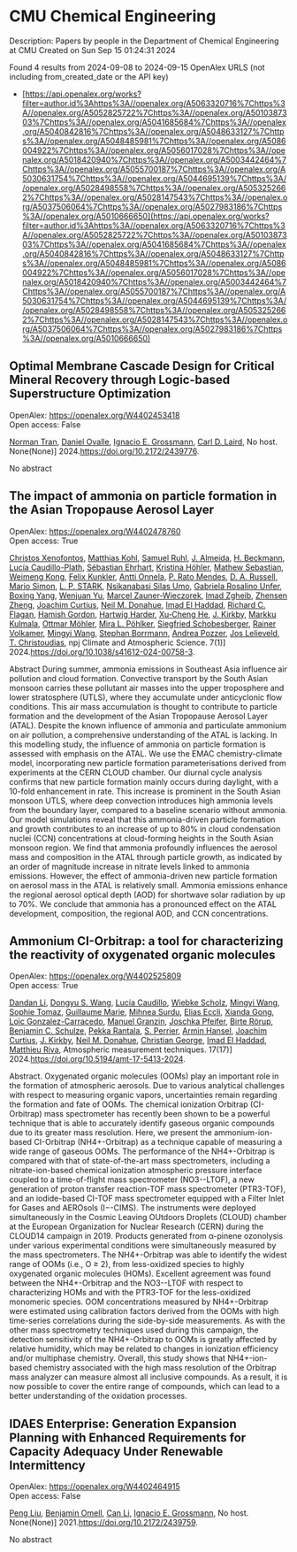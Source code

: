 # CMU Chemical Engineering
Description: Papers by people in the Department of Chemical Engineering at CMU
Created on Sun Sep 15 01:24:31 2024

Found 4 results from 2024-09-08 to 2024-09-15
OpenAlex URLS (not including from_created_date or the API key)
- [https://api.openalex.org/works?filter=author.id%3Ahttps%3A//openalex.org/A5063320716%7Chttps%3A//openalex.org/A5052825722%7Chttps%3A//openalex.org/A5010387303%7Chttps%3A//openalex.org/A5041685684%7Chttps%3A//openalex.org/A5040842816%7Chttps%3A//openalex.org/A5048633127%7Chttps%3A//openalex.org/A5048485981%7Chttps%3A//openalex.org/A5086004922%7Chttps%3A//openalex.org/A5056017028%7Chttps%3A//openalex.org/A5018420940%7Chttps%3A//openalex.org/A5003442464%7Chttps%3A//openalex.org/A5055700187%7Chttps%3A//openalex.org/A5030631754%7Chttps%3A//openalex.org/A5044695139%7Chttps%3A//openalex.org/A5028498558%7Chttps%3A//openalex.org/A5053252662%7Chttps%3A//openalex.org/A5028147543%7Chttps%3A//openalex.org/A5037506064%7Chttps%3A//openalex.org/A5027983186%7Chttps%3A//openalex.org/A5010666650](https://api.openalex.org/works?filter=author.id%3Ahttps%3A//openalex.org/A5063320716%7Chttps%3A//openalex.org/A5052825722%7Chttps%3A//openalex.org/A5010387303%7Chttps%3A//openalex.org/A5041685684%7Chttps%3A//openalex.org/A5040842816%7Chttps%3A//openalex.org/A5048633127%7Chttps%3A//openalex.org/A5048485981%7Chttps%3A//openalex.org/A5086004922%7Chttps%3A//openalex.org/A5056017028%7Chttps%3A//openalex.org/A5018420940%7Chttps%3A//openalex.org/A5003442464%7Chttps%3A//openalex.org/A5055700187%7Chttps%3A//openalex.org/A5030631754%7Chttps%3A//openalex.org/A5044695139%7Chttps%3A//openalex.org/A5028498558%7Chttps%3A//openalex.org/A5053252662%7Chttps%3A//openalex.org/A5028147543%7Chttps%3A//openalex.org/A5037506064%7Chttps%3A//openalex.org/A5027983186%7Chttps%3A//openalex.org/A5010666650)

## Optimal Membrane Cascade Design for Critical Mineral Recovery through Logic-based Superstructure Optimization   

OpenAlex: https://openalex.org/W4402453418    
Open access: False
    
[Norman Tran](https://openalex.org/A5106382650), [Daniel Ovalle](https://openalex.org/A5067396423), [Ignacio E. Grossmann](https://openalex.org/A5056017028), [Carl D. Laird](https://openalex.org/A5030631754), No host. None(None)] 2024.https://doi.org/10.2172/2439776.
    
No abstract    

    

## The impact of ammonia on particle formation in the Asian Tropopause Aerosol Layer   

OpenAlex: https://openalex.org/W4402478760    
Open access: True
    
[Christos Xenofontos](https://openalex.org/A5102960249), [Matthias Kohl](https://openalex.org/A5078813162), [Samuel Ruhl](https://openalex.org/A5107158743), [J. Almeida](https://openalex.org/A5101612939), [H. Beckmann](https://openalex.org/A5077912415), [Lucía Caudillo-Plath](https://openalex.org/A5092936143), [Sébastian Ehrhart](https://openalex.org/A5054830781), [Kristina Höhler](https://openalex.org/A5070773876), [Mathew Sebastian](https://openalex.org/A5067455912), [Weimeng Kong](https://openalex.org/A5046351966), [Felix Kunkler](https://openalex.org/A5107158742), [Antti Onnela](https://openalex.org/A5089192083), [P. Rato Mendes](https://openalex.org/A5004351709), [D. A. Russell](https://openalex.org/A5009741925), [Mario Simon](https://openalex.org/A5086950058), [L. P. STARK](https://openalex.org/A5069343178), [Nsikanabasi Silas Umo](https://openalex.org/A5043100376), [Gabriela Rosalino Unfer](https://openalex.org/A5092262549), [Boxing Yang](https://openalex.org/A5101350413), [Wenjuan Yu](https://openalex.org/A5025334650), [Marcel Zauner-Wieczorek](https://openalex.org/A5017388605), [Imad Zgheib](https://openalex.org/A5094097372), [Zhensen Zheng](https://openalex.org/A5082103355), [Joachim Curtius](https://openalex.org/A5031780924), [Neil M. Donahue](https://openalex.org/A5041685684), [Imad El Haddad](https://openalex.org/A5080319960), [Richard C. Flagan](https://openalex.org/A5012711441), [Hamish Gordon](https://openalex.org/A5086004922), [Hartwig Harder](https://openalex.org/A5023787844), [Xu‐Cheng He](https://openalex.org/A5043129752), [J. Kirkby](https://openalex.org/A5009274507), [Markku Kulmala](https://openalex.org/A5000471665), [Ottmar Möhler](https://openalex.org/A5102403106), [Mira L. Pöhlker](https://openalex.org/A5024073664), [Siegfried Schobesberger](https://openalex.org/A5033551265), [Rainer Volkamer](https://openalex.org/A5018521569), [Mingyi Wang](https://openalex.org/A5100768996), [Stephan Borrmann](https://openalex.org/A5091241245), [Andrea Pozzer](https://openalex.org/A5081741117), [Jos Lelieveld](https://openalex.org/A5027329208), [T. Christoudias](https://openalex.org/A5068413254), npj Climate and Atmospheric Science. 7(1)] 2024.https://doi.org/10.1038/s41612-024-00758-3.
    
Abstract During summer, ammonia emissions in Southeast Asia influence air pollution and cloud formation. Convective transport by the South Asian monsoon carries these pollutant air masses into the upper troposphere and lower stratosphere (UTLS), where they accumulate under anticyclonic flow conditions. This air mass accumulation is thought to contribute to particle formation and the development of the Asian Tropopause Aerosol Layer (ATAL). Despite the known influence of ammonia and particulate ammonium on air pollution, a comprehensive understanding of the ATAL is lacking. In this modelling study, the influence of ammonia on particle formation is assessed with emphasis on the ATAL. We use the EMAC chemistry-climate model, incorporating new particle formation parameterisations derived from experiments at the CERN CLOUD chamber. Our diurnal cycle analysis confirms that new particle formation mainly occurs during daylight, with a 10-fold enhancement in rate. This increase is prominent in the South Asian monsoon UTLS, where deep convection introduces high ammonia levels from the boundary layer, compared to a baseline scenario without ammonia. Our model simulations reveal that this ammonia-driven particle formation and growth contributes to an increase of up to 80% in cloud condensation nuclei (CCN) concentrations at cloud-forming heights in the South Asian monsoon region. We find that ammonia profoundly influences the aerosol mass and composition in the ATAL through particle growth, as indicated by an order of magnitude increase in nitrate levels linked to ammonia emissions. However, the effect of ammonia-driven new particle formation on aerosol mass in the ATAL is relatively small. Ammonia emissions enhance the regional aerosol optical depth (AOD) for shortwave solar radiation by up to 70%. We conclude that ammonia has a pronounced effect on the ATAL development, composition, the regional AOD, and CCN concentrations.    

    

## Ammonium CI-Orbitrap: a tool for characterizing the reactivity of oxygenated organic molecules   

OpenAlex: https://openalex.org/W4402525809    
Open access: True
    
[Dandan Li](https://openalex.org/A5100439908), [Dongyu S. Wang](https://openalex.org/A5100764279), [Lucía Caudillo](https://openalex.org/A5079509898), [Wiebke Scholz](https://openalex.org/A5076482580), [Mingyi Wang](https://openalex.org/A5100768996), [Sophie Tomaz](https://openalex.org/A5010549487), [Guillaume Marie](https://openalex.org/A5032794723), [Mihnea Surdu](https://openalex.org/A5076044930), [Elias Eccli](https://openalex.org/A5092642033), [Xianda Gong](https://openalex.org/A5073840672), [Loïc Gonzalez-Carracedo](https://openalex.org/A5089915939), [Manuel Granzin](https://openalex.org/A5070143068), [Joschka Pfeifer](https://openalex.org/A5043381937), [Birte Rörup](https://openalex.org/A5022780485), [Benjamin C. Schulze](https://openalex.org/A5008614828), [Pekka Rantala](https://openalex.org/A5076457575), [S. Perrier](https://openalex.org/A5105457154), [Armin Hansel](https://openalex.org/A5089489241), [Joachim Curtius](https://openalex.org/A5031780924), [J. Kirkby](https://openalex.org/A5009274507), [Neil M. Donahue](https://openalex.org/A5041685684), [Christian George](https://openalex.org/A5026216873), [Imad El Haddad](https://openalex.org/A5080319960), [Matthieu Riva](https://openalex.org/A5055594784), Atmospheric measurement techniques. 17(17)] 2024.https://doi.org/10.5194/amt-17-5413-2024.
    
Abstract. Oxygenated organic molecules (OOMs) play an important role in the formation of atmospheric aerosols. Due to various analytical challenges with respect to measuring organic vapors, uncertainties remain regarding the formation and fate of OOMs. The chemical ionization Orbitrap (CI-Orbitrap) mass spectrometer has recently been shown to be a powerful technique that is able to accurately identify gaseous organic compounds due to its greater mass resolution. Here, we present the ammonium-ion-based CI-Orbitrap (NH4+-Orbitrap) as a technique capable of measuring a wide range of gaseous OOMs. The performance of the NH4+-Orbitrap is compared with that of state-of-the-art mass spectrometers, including a nitrate-ion-based chemical ionization atmospheric pressure interface coupled to a time-of-flight mass spectrometer (NO3--LTOF), a new generation of proton transfer reaction-TOF mass spectrometer (PTR3-TOF), and an iodide-based CI-TOF mass spectrometer equipped with a Filter Inlet for Gases and AEROsols (I−-CIMS). The instruments were deployed simultaneously in the Cosmic Leaving OUtdoors Droplets (CLOUD) chamber at the European Organization for Nuclear Research (CERN) during the CLOUD14 campaign in 2019. Products generated from α-pinene ozonolysis under various experimental conditions were simultaneously measured by the mass spectrometers. The NH4+-Orbitrap was able to identify the widest range of OOMs (i.e., O ≥ 2), from less-oxidized species to highly oxygenated organic molecules (HOMs). Excellent agreement was found between the NH4+-Orbitrap and the NO3--LTOF with respect to characterizing HOMs and with the PTR3-TOF for the less-oxidized monomeric species. OOM concentrations measured by NH4+-Orbitrap were estimated using calibration factors derived from the OOMs with high time-series correlations during the side-by-side measurements. As with the other mass spectrometry techniques used during this campaign, the detection sensitivity of the NH4+-Orbitrap to OOMs is greatly affected by relative humidity, which may be related to changes in ionization efficiency and/or multiphase chemistry. Overall, this study shows that NH4+-ion-based chemistry associated with the high mass resolution of the Orbitrap mass analyzer can measure almost all inclusive compounds. As a result, it is now possible to cover the entire range of compounds, which can lead to a better understanding of the oxidation processes.    

    

## IDAES Enterprise: Generation Expansion Planning with Enhanced Requirements for Capacity Adequacy Under Renewable Intermittency   

OpenAlex: https://openalex.org/W4402464915    
Open access: False
    
[Peng Liu](https://openalex.org/A5100346777), [Benjamin Omell](https://openalex.org/A5000874144), [Can Li](https://openalex.org/A5100334060), [Ignacio E. Grossmann](https://openalex.org/A5056017028), No host. None(None)] 2021.https://doi.org/10.2172/2439759.
    
No abstract    

    
